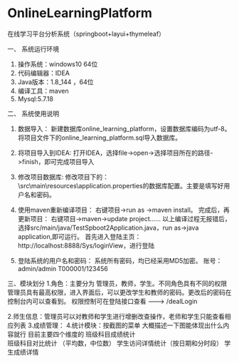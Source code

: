 # OnlineLearningPlatform
在线学习平台分析系统（springboot+layui+thymeleaf）


一、	系统运行环境
1.	操作系统：windows10 64位
2.	代码编辑器：IDEA 
3.	Java版本：1.8_144 ，64位
4.	编译工具：maven
5.	Mysql:5.7.18

二、	系统使用说明
1.	数据导入：
新建数据库online_learning_platform，设置数据库编码为utf-8。将项目文件下的online_learning_platform.sql导入数据库。

2.	将项目导入到IDEA:
打开IDEA，选择file->open->选择项目所在的路径->finish，即可完成项目导入

3.	修改项目数据库:
修改项目下的：\src\main\resources\application.properties的数据库配置。主要是填写好用户名和密码。
 

4.	使用maven重新编译项目：
右键项目->run as ->maven install。
完成后，再更新项目：
右键项目->maven->update project……
以上编译过程无报错后，选择src/main/java/TestSpboot2Application.java，run as->java application,即可运行。
首先进入登陆主页：http://localhost:8888/Sys/loginView，进行登陆

5.	登陆系统的用户名和密码：
系统所有密码，均已经采用MD5加密。
账号： admin/admin
      T000001/123456


三、模块划分
1.角色：主要分为 管理员，教师，学生。不同角色具有不同的权限
        管理员具有最高权限，进入界面后，可以更改学生和教师的密码。更改后的密码在控制台内可以查看到。
        权限控制可在登陆接口查看 --->  /dealLogin
        
2.师生信息：管理员可以对教师和学生进行增删改查操作，老师和学生只能查看相应列表
3.成绩管理：
4.统计模块：按截图的菜单 大概描述一下图能体现出什么内容就行 目前主要四个维度的
            班级科目成绩统计  
            班级科目对比统计 （平均数，中位数）
            学生访问详情统计（按日期和分时段）
            学生成绩详情
            
